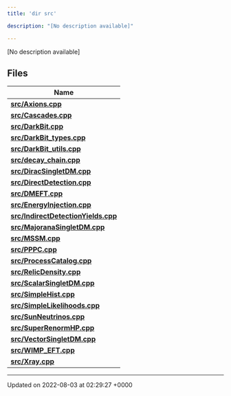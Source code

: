 ```yaml
---
title: 'dir src'

description: "[No description available]"

---
```







[No description available]

## Files

| Name           |
| -------------- |
| **[src/Axions.cpp](/documentation/code/colliderbit_development/files/axions_8cpp/#file-axions.cpp)**  |
| **[src/Cascades.cpp](/documentation/code/colliderbit_development/files/cascades_8cpp/#file-cascades.cpp)**  |
| **[src/DarkBit.cpp](/documentation/code/colliderbit_development/files/darkbit_8cpp/#file-darkbit.cpp)**  |
| **[src/DarkBit_types.cpp](/documentation/code/colliderbit_development/files/darkbit__types_8cpp/#file-darkbit-types.cpp)**  |
| **[src/DarkBit_utils.cpp](/documentation/code/colliderbit_development/files/darkbit__utils_8cpp/#file-darkbit-utils.cpp)**  |
| **[src/decay_chain.cpp](/documentation/code/colliderbit_development/files/decay__chain_8cpp/#file-decay-chain.cpp)**  |
| **[src/DiracSingletDM.cpp](/documentation/code/colliderbit_development/files/diracsingletdm_8cpp/#file-diracsingletdm.cpp)**  |
| **[src/DirectDetection.cpp](/documentation/code/colliderbit_development/files/directdetection_8cpp/#file-directdetection.cpp)**  |
| **[src/DMEFT.cpp](/documentation/code/colliderbit_development/files/dmeft_8cpp/#file-dmeft.cpp)**  |
| **[src/EnergyInjection.cpp](/documentation/code/colliderbit_development/files/energyinjection_8cpp/#file-energyinjection.cpp)**  |
| **[src/IndirectDetectionYields.cpp](/documentation/code/colliderbit_development/files/indirectdetectionyields_8cpp/#file-indirectdetectionyields.cpp)**  |
| **[src/MajoranaSingletDM.cpp](/documentation/code/colliderbit_development/files/majoranasingletdm_8cpp/#file-majoranasingletdm.cpp)**  |
| **[src/MSSM.cpp](/documentation/code/colliderbit_development/files/mssm_8cpp/#file-mssm.cpp)**  |
| **[src/PPPC.cpp](/documentation/code/colliderbit_development/files/pppc_8cpp/#file-pppc.cpp)**  |
| **[src/ProcessCatalog.cpp](/documentation/code/colliderbit_development/files/processcatalog_8cpp/#file-processcatalog.cpp)**  |
| **[src/RelicDensity.cpp](/documentation/code/colliderbit_development/files/relicdensity_8cpp/#file-relicdensity.cpp)**  |
| **[src/ScalarSingletDM.cpp](/documentation/code/colliderbit_development/files/scalarsingletdm_8cpp/#file-scalarsingletdm.cpp)**  |
| **[src/SimpleHist.cpp](/documentation/code/colliderbit_development/files/simplehist_8cpp/#file-simplehist.cpp)**  |
| **[src/SimpleLikelihoods.cpp](/documentation/code/colliderbit_development/files/simplelikelihoods_8cpp/#file-simplelikelihoods.cpp)**  |
| **[src/SunNeutrinos.cpp](/documentation/code/colliderbit_development/files/sunneutrinos_8cpp/#file-sunneutrinos.cpp)**  |
| **[src/SuperRenormHP.cpp](/documentation/code/colliderbit_development/files/superrenormhp_8cpp/#file-superrenormhp.cpp)**  |
| **[src/VectorSingletDM.cpp](/documentation/code/colliderbit_development/files/vectorsingletdm_8cpp/#file-vectorsingletdm.cpp)**  |
| **[src/WIMP_EFT.cpp](/documentation/code/colliderbit_development/files/wimp__eft_8cpp/#file-wimp-eft.cpp)**  |
| **[src/Xray.cpp](/documentation/code/colliderbit_development/files/xray_8cpp/#file-xray.cpp)**  |






-------------------------------

Updated on 2022-08-03 at 02:29:27 +0000

